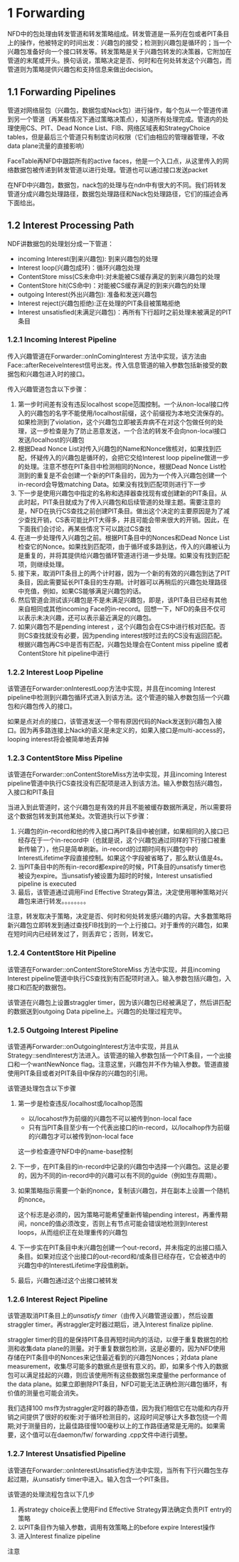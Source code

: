 # 1 Forwarding

NFD中的包处理由转发管道和转发策略组成。转发管道是一系列在包或者PIT条目上的操作，他被特定的时间出发：兴趣包的接受；检测到兴趣包是循环的；当一个兴趣包准备好向一个接口转发等。转发策略是关于兴趣包转发的决策器，它附加在管道的末尾或开头。换句话说，策略决定是否、何时和在何处转发这个兴趣包，而管道则为策略提供兴趣包和支持信息来做出decision。

## 1.1 Forwarding Pipelines

管道对网络层包（兴趣包，数据包或Nack包）进行操作，每个包从一个管道传递到另一个管道（再某些情况下通过策略决策点），知道所有处理完成。管道内的处理使用CS、PIT、Dead Nonce List、FIB、网络区域表和StrategyChoice tables，但是最后三个管道只有制度访问权限（它们由相应的管理器管理，不收data plane流量的直接影响）

FaceTable再NFD中跟踪所有的active faces，他是一个入口点，从这里传入的网络数据包被传递到转发管道以进行处理。管道也可以通过接口发送packet

在NFD中兴趣包，数据包，nack包的处理与在ndn中有很大的不同。我们将转发管道分成兴趣包处理路径，数据包处理路径和Nack包处理路径，它们的描述会再下面给出。

## 1.2 Interest Processing Path

NDF讲数据包的处理划分成一下管道：

- incoming Interest(到来兴趣包): 到来兴趣包的处理
- Interest loop(兴趣包成环)：循环兴趣包处理
- ContentStore miss(CS未命中):对未能被CS缓存满足的到来兴趣包的处理
- ContentStore hit(CS命中)：对能被CS缓存满足的到来兴趣包的处理
- outgoing Interest(外出兴趣包): 准备和发送兴趣包
- Interest reject(兴趣包拒绝):正在处理的PIT条目被策略拒绝
- Interest unsatisfied(未满足兴趣包)：再所有下行超时之前处理未被满足的PIT条目

### 1.2.1 Incoming Interest Pipeline

传入兴趣管道在Forwarder::onInComingInterest 方法中实现，该方法由Face::afterReceiveInterest信号出发。传入信息管道的输入参数包括新接受的数据包和兴趣包进入时的接口。

传入兴趣管道包含以下步骤：

1. 第一步时间差有没有违反localhost scope范围控制。一个从non-local接口传入的兴趣包的名字不能使用/localhost前缀，这个前缀视为本地交流保存的。如果检测到了violation，这个兴趣包立即被丢弃病不在对这个包做任何的处理，这一步检查是为了防止恶意发送，一个合法的转发不会向non-local接口发送/localhost的兴趣包
2. 根据Dead Nonce List对传入兴趣包的Name和Nonce做核对，如果找到匹配，怀疑传入的兴趣包是循环的，会把它交给Interest loop pipeline做进一步的处理。注意不想在PIT条目中检测相同的Nonce，根据Dead Nonce List检测到的重复是不会创建一个新的PIT条目的，因为为一个传入兴趣包创建一个in-record会导致matching Data。如果没有找到匹配项则进行下一步
3. 下一步是使用兴趣包中指定的名称和选择器查找现有或创建新的PIT条目。从此时起，PIT条目就成为了传入兴趣包和后续管道的处理主题。需要注意的是，NFD在执行CS查找之前创建PIT条目。做出这个决定的主要原因是为了减少查找开销，CS表可能比PIT大得多，并且可能会带来很大的开销。因此，在下面我们会讨论，再某些情况下可以跳过CS查找
4. 在进一步处理传入兴趣包之前。根据PIT条目中的Nonces和Dead Nonce List检查它的Nonce。如果找到匹配项，由于循环或多路到达，传入的兴趣被认为是重复的，并将其提供给兴趣包循环管道进行进一步处理。如果没有找到匹配项，则继续处理。
5. 接下来，取消PIT条目上的两个计时器，因为一个新的有效的兴趣包到达了PIT条目，因此需要延长PIT条目的生存期。计时器可以再稍后的兴趣包处理路径中充值，例如，如果CS能够满足兴趣包的话。
6. 然后管道会测试该兴趣包是不是未满足兴趣包，即是，该PIT条目已经有其他来自相同或其他incoming Face的in-record。回想一下，NFD的条目不仅可以表示未决兴趣，还可以表示最近满足的兴趣包。
7. 如果兴趣包不是pending interest ，这个兴趣包会在CS中进行核对匹配。否则CS查找就没有必要，因为pending interest按时过去的CS没有返回匹配。根据兴趣包再CS中是否有匹配，兴趣包处理会在Content miss pipeline 或者 ContentStore hit pipeline中进行

### 1.2.2 Interest Loop Pipeline

该管道在Forwarder:onInterestLoop方法中实现，并且在incoming Interest pipeline中检测到兴趣包循环式进入到该方法。这个管道的输入参数包括一个兴趣包和兴趣包传入的接口。

如果是点对点的接口，该管道发送一个带有原因代码的Nack发送到兴趣包入接口。因为再多路连接上Nack的语义是未定义的，如果入接口是multi-access的，looping interest将会被简单地丢弃掉

### 1.2.3 ContentStore Miss Pipeline

该管道在Forwarder::onContentStoreMiss方法中实现，并且incoming Interest pipeline管道中执行CS查找没有匹配项是进入到该方法。输入参数包括兴趣包，入接口和PIT条目

当进入到此管道时，这个兴趣包是有效的并且不能被缓存数据所满足，所以需要将这个数据包转发到其他某处。次管道执行以下步骤：

1. 兴趣包的in-record和他的传入接口再PIT条目中被创建，如果相同的入接口已经存在于一个in-record中（也就是说，这个兴趣包通过同样的下行接口被重新传输了），他只是简单刷新。in-record的过期时间有兴趣包中的InterestLifetime字段直接控制。如果这个字段被省略了，那么默认值是4s。
2. 当PIT条目中的所有in-record都expire的时候，PIT条目的unsatisfy timer也被设为expire。当unsatisfy被设置为超时的时候，Interest unsatisfied pipeline is executed
3. 最后，该管道通过调用Find Effective Strategy算法，决定使用哪种策略对兴趣包来进行转发。。。。。。。。

注意，转发取决于策略，决定是否、何时和何处转发感兴趣的内容。大多数策略将新兴趣包立即转发到通过查找FIB找到的一个上行接口。对于重传的兴趣包，如果在短时间内已经转发过了，则丢弃它；否则，转发它。

### 1.2.4 ContentStore Hit Pipeline

该管道在Forwarder::onContentStoreStoreMiss 方法中实现，并且incoming Interest pipeline管道中执行CS查找到有匹配项时进入。输入参数包括兴趣包，入接口和匹配的数据包。

该管道在兴趣包上设置straggler timer，因为该兴趣包已经被满足了，然后讲匹配的数据送到outgoing Data pipeline上。兴趣包的处理过程完毕。

### 1.2.5 Outgoing Interest Pipeline

该管道再Forwarder::onOutgoingInterest方法中实现，并且从Strategy::sendInterest方法进入。该管道的输入参数包括一个PIT条目，一个出接口和一个wantNewNonce flag。注意这里，兴趣包并不作为输入参数。管道直接使用PIT条目或者对PIT条目中保存的兴趣包的引用。

该管道处理包含以下步骤

1. 第一步是检查违反/localhost或/localhop范围

   - 以/locahost作为前缀的兴趣包不可以被传到non-local face
   - 只有当PIT条目至少有一个代表出接口的in-record，以/localhop作为前缀的兴趣包才可以被传到non-local face

   这一步检查遵守NFD中的name-base控制

2. 下一步，在PIT条目的in-record中记录的兴趣包中选择一个兴趣包。这是必要的，因为不同的in-record中的兴趣可以有不同的guide（例如生存周期）。

3. 如果策略指示需要一个新的nonce，复制该兴趣包，并在副本上设置一个随机的nonce。

   这个标志是必须的，因为策略可能希望重新传输pending interest，再重传期间，nonce的值必须改变，否则上有节点可能会错误地检测到Interest loops，从而组织正在处理重传的兴趣包

4. 下一步实在PIT条目中未兴趣包创建一个out-record，并未指定的出接口插入条目。如果对应这个出接口的out-record和/或条目已经存在，它会被选中的兴趣包中的InterestLifetime字段值刷新。

5. 最后，兴趣包通过这个出接口被转发

### 1.2.6 Interest Reject Pipeline

该管道取消PIT条目上的*unsatisfy timer*（由传入兴趣管道设置），然后设置straggler timer。再straggler定时器过期后，进入Interest finalize pipline.

straggler timer的目的是保持PIT条目再短时间内的活动，以便于重复数据包的检测和收集data plane的测量。对于重复数据包检测，这是必要的，因为NFD使用存储在PIT条目中的Nonces来记住最近看到的兴趣包Nonces；对data plane measurement，收集尽可能多的数据点是很有意义的。即，如果多个传入的数据包可以满足挂起的兴趣，则应该使用所有这些数据包来度量the performance of the data plane。如果立即删除PIT条目，NFD可能无法正确检测兴趣包循环，有价值的测量也可能会消失。

我们选择100 ms作为straggler定时器的静态值，因为我们相信它在功能和内存开销之间提供了很好的权衡:对于循环检测目的，这段时间足够让大多数包绕一个周期;对于测量目的，比最佳路径慢100毫秒以上的工作路径通常是无用的。如果需要，这个值可以在daemon/fw/ forwarding .cpp文件中进行调整。

### 1.2.7 Interest Unsatisfied Pipeline

该管道在Forwarder::onInterestUnsatisfied方法中实现，当所有下行兴趣包生存起过期，从unsatisfy timer中进入。输入包含一个PIT条目。

该管道的处理流程包含以下几步

1. 再strategy choice表上使用Find Effective Strategy算法确定负责PIT entry的策略
2. 以PIT条目作为输入参数，调用有效策略上的before expire Interest操作
3. 进入Interest finalize pipeline

注意
